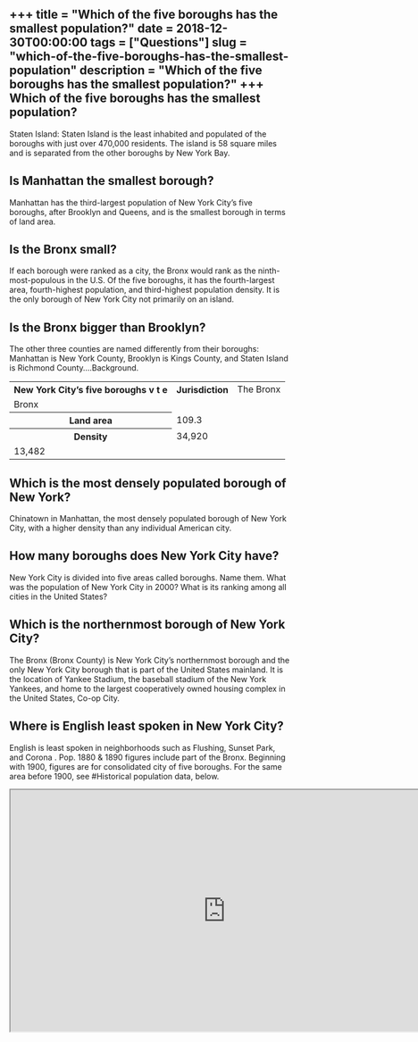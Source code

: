 +++
title = "Which of the five boroughs has the smallest population?"
date = 2018-12-30T00:00:00
tags = ["Questions"]
slug = "which-of-the-five-boroughs-has-the-smallest-population"
description = "Which of the five boroughs has the smallest population?"
+++
Which of the five boroughs has the smallest population?
-------------------------------------------------------

Staten Island: Staten Island is the least inhabited and populated of the boroughs with just over 470,000 residents. The island is 58 square miles and is separated from the other boroughs by New York Bay.

Is Manhattan the smallest borough?
----------------------------------

Manhattan has the third-largest population of New York City’s five boroughs, after Brooklyn and Queens, and is the smallest borough in terms of land area.

Is the Bronx small?
-------------------

If each borough were ranked as a city, the Bronx would rank as the ninth-most-populous in the U.S. Of the five boroughs, it has the fourth-largest area, fourth-highest population, and third-highest population density. It is the only borough of New York City not primarily on an island.

Is the Bronx bigger than Brooklyn?
----------------------------------

The other three counties are named differently from their boroughs: Manhattan is New York County, Brooklyn is Kings County, and Staten Island is Richmond County….Background.

<table><tr><th>New York City’s five boroughs v t e</th><th>Jurisdiction</th><td>The Bronx</td></tr><tr><td>Bronx</td></tr><tr><th>Land area</th><td>109.3</td></tr><tr><th>Density</th><td>34,920</td></tr><tr><td>13,482</td></tr></table>

Which is the most densely populated borough of New York?
--------------------------------------------------------

Chinatown in Manhattan, the most densely populated borough of New York City, with a higher density than any individual American city.

How many boroughs does New York City have?
------------------------------------------

New York City is divided into five areas called boroughs. Name them. What was the population of New York City in 2000? What is its ranking among all cities in the United States?

Which is the northernmost borough of New York City?
---------------------------------------------------

The Bronx (Bronx County) is New York City’s northernmost borough and the only New York City borough that is part of the United States mainland. It is the location of Yankee Stadium, the baseball stadium of the New York Yankees, and home to the largest cooperatively owned housing complex in the United States, Co-op City.

Where is English least spoken in New York City?
-----------------------------------------------

English is least spoken in neighborhoods such as Flushing, Sunset Park, and Corona . Pop. 1880 &amp; 1890 figures include part of the Bronx. Beginning with 1900, figures are for consolidated city of five boroughs. For the same area before 1900, see #Historical population data, below.

<iframe allow="accelerometer; autoplay; clipboard-write; encrypted-media; gyroscope; picture-in-picture" allowfullscreen="" class="__youtube_prefs__  epyt-is-override  no-lazyload" data-no-lazy="1" data-origheight="433" data-origwidth="770" data-skipgform_ajax_framebjll="" height="433" id="_ytid_32295" loading="lazy" src="https://www.youtube.com/embed/Lk1xKtZvOQ8?enablejsapi=1&autoplay=0&cc_load_policy=0&cc_lang_pref=&iv_load_policy=1&loop=0&modestbranding=0&rel=1&fs=1&playsinline=0&autohide=2&theme=dark&color=red&controls=1&" title="YouTube player" width="770"></iframe>